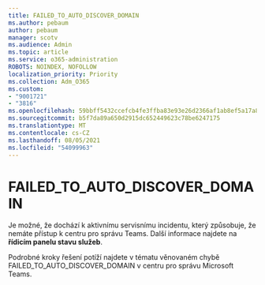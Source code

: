 ```yaml
---
title: FAILED_TO_AUTO_DISCOVER_DOMAIN
ms.author: pebaum
author: pebaum
manager: scotv
ms.audience: Admin
ms.topic: article
ms.service: o365-administration
ROBOTS: NOINDEX, NOFOLLOW
localization_priority: Priority
ms.collection: Adm_O365
ms.custom:
- "9001721"
- "3816"
ms.openlocfilehash: 59bbff5432ccefcb4fe3ffba83e93e26d2366af1ab8ef5a17a8294c1c5c0dfcb
ms.sourcegitcommit: b5f7da89a650d2915dc652449623c78be6247175
ms.translationtype: MT
ms.contentlocale: cs-CZ
ms.lasthandoff: 08/05/2021
ms.locfileid: "54099963"
---
```

# <a name="failed_to_auto_discover_domain"></a>FAILED_TO_AUTO_DISCOVER_DOMAIN

Je možné, že dochází k aktivnímu servisnímu incidentu, který způsobuje, že nemáte přístup k centru pro správu Teams. Další informace najdete na **řídicím panelu stavu služeb**.

Podrobné kroky řešení potíží najdete v tématu věnovaném chybě FAILED_TO_AUTO_DISCOVER_DOMAIN v centru pro správu Microsoft Teams.
